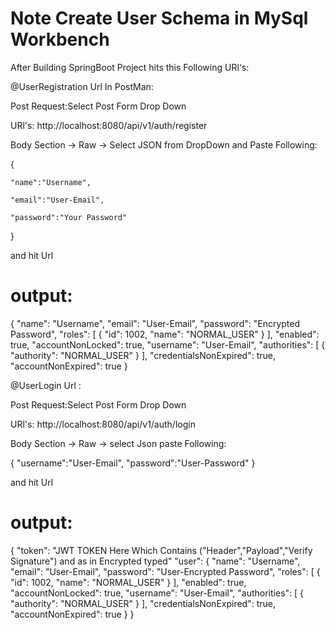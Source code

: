
# Note Create User Schema in MySql Workbench

After Building SpringBoot Project hits this Following URl's:

@UserRegistration Url In PostMan:

Post Request:Select Post Form Drop Down

URl's: http://localhost:8080/api/v1/auth/register

Body Section -> Raw -> Select JSON from DropDown and Paste Following:

{

    "name":"Username", 
    
    "email":"User-Email",
    
    "password":"Your Password"
}

and hit Url

# output:

{
    "name": "Username",
    "email": "User-Email",
    "password": "Encrypted Password",
    "roles": [
        {
            "id": 1002,
            "name": "NORMAL_USER"
        }
    ],
    "enabled": true,
    "accountNonLocked": true,
    "username": "User-Email",
    "authorities": [
        {
            "authority": "NORMAL_USER"
        }
    ],
    "credentialsNonExpired": true,
    "accountNonExpired": true
}



@UserLogin Url :

Post Request:Select Post Form Drop Down

URl's: http://localhost:8080/api/v1/auth/login

Body Section -> Raw -> select Json paste Following:

{
    "username":"User-Email",
    "password":"User-Password"
}

and hit Url

# output:

{
    "token": "JWT TOKEN Here Which Contains ("Header","Payload","Verify Signature") and as in Encrypted typed"
    "user": {
        "name": "Username",
        "email": "User-Email",
        "password": "User-Encrypted Password",
        "roles": [
            {
                "id": 1002,
                "name": "NORMAL_USER"
            }
        ],
        "enabled": true,
        "accountNonLocked": true,
        "username": "User-Email",
        "authorities": [
            {
                "authority": "NORMAL_USER"
            }
        ],
        "credentialsNonExpired": true,
        "accountNonExpired": true
    }
}
